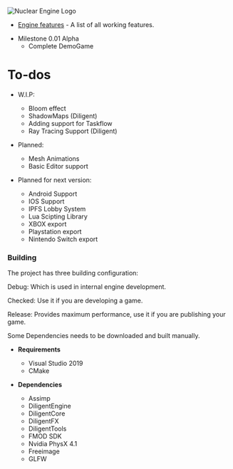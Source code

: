 ![Nuclear Engine Logo](logo.png "Nuclear Engine Logo") 
* [Engine features](https://github.com/Redeaux-Games/Nuclear-Engine/blob/master/FEATURES.md) - A list of all working features.

+ Milestone 0.01 Alpha
	- Complete DemoGame

# To-dos 

  + W.I.P:
    - Bloom effect
    - ShadowMaps (Diligent)
    - Adding support for Taskflow
    - Ray Tracing Support (Diligent)
	
  + Planned:
	- Mesh Animations
	- Basic Editor support

  + Planned for next version:
    - Android Support
    - IOS Support
    - IPFS Lobby System
    - Lua Scipting Library
    - XBOX export
    - Playstation export
    - Nintendo Switch export


### Building
The project has three building configuration:

Debug: Which is used in internal engine development.

Checked: Use it if you are developing a game.

Release: Provides maximum performance, use it if you are publishing your game.


Some Dependencies needs to be downloaded and built manually.

+ __Requirements__
  - Visual Studio 2019
  - CMake

+ __Dependencies__
  - Assimp
  - DiligentEngine
  - DiligentCore
  - DiligentFX
  - DiligentTools
  - FMOD SDK
  - Nvidia PhysX 4.1
  - Freeimage
  - GLFW 
  
  
  
  
  
  
  
  
  
  
  
  
  
  
  
  
  
  
  
  
  
  
  
  
  
  
